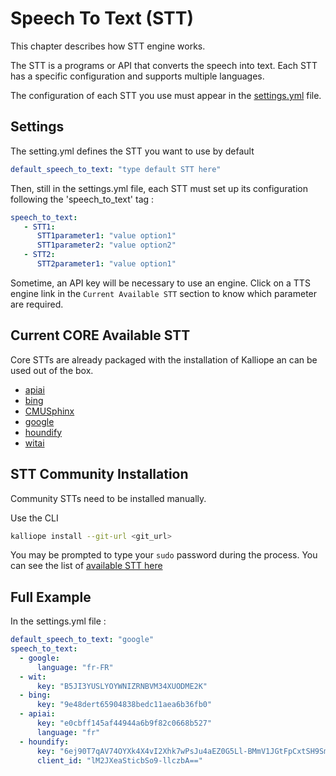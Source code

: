 # Speech To Text (STT)

This chapter describes how STT engine works.

The STT is a programs or API that converts the speech into text.
Each STT has a specific configuration and supports multiple languages.

The configuration of each STT you use must appear in the [settings.yml](settings.md) file.

## Settings

The setting.yml defines the STT you want to use by default
```yml
default_speech_to_text: "type default STT here"
```

Then, still in the settings.yml file, each STT must set up its configuration following the 'speech_to_text' tag :
```yml
speech_to_text:
   - STT1:
      STT1parameter1: "value option1"
      STT1parameter2: "value option2"
   - STT2:
      STT2parameter1: "value option1"
```
Sometime, an API key will be necessary to use an engine. Click on a TTS engine link in the `Current Available STT` section to know which parameter are required.

## Current CORE Available STT
Core STTs are already packaged with the installation of Kalliope an can be used out of the box.

- [apiai](../kalliope/stt/apiai/README.md)
- [bing](../kalliope/stt/bing/README.md)
- [CMUSphinx](../kalliope/stt/cmusphinx/README.md)
- [google](../kalliope/stt/google/README.md)
- [houndify](../kalliope/stt/houndify/README.md)
- [witai](../kalliope/stt/wit/README.md)

## STT Community Installation

Community STTs need to be installed manually.

Use the CLI
```bash
kalliope install --git-url <git_url>
```

You may be prompted to type your `sudo` password during the process. You can see the list of [available STT here](stt_list.md)

## Full Example

In the settings.yml file :

```yml
default_speech_to_text: "google"
speech_to_text:
  - google:
      language: "fr-FR"
  - wit:
      key: "B5JI3YUSLYOYWNIZRNBVM34XUODME2K"
  - bing:
      key: "9e48dert65904838bedc11aea6b36fb0"
  - apiai:
      key: "e0cbff145af44944a6b9f82c0668b527"
      language: "fr"
  - houndify:
      key: "6ej90T7qAV74OYXk4X4vI2Xhk7wPsJu4aEZ0G5Ll-BMmV1JGtFpCxtSH9SmTY4G3bpEJ7a5y_GTQid-CAKI6vw=="
      client_id: "lM2JXeaSticbSo9-llczbA=="

```
